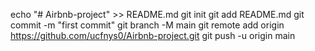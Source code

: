 echo "# Airbnb-project" >> README.md
git init
git add README.md
git commit -m "first commit"
git branch -M main
git remote add origin https://github.com/ucfnys0/Airbnb-project.git
git push -u origin main
